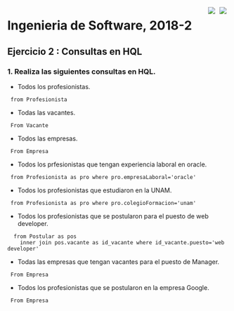 <p align="center">
  <img src="http://manuelsr.com/images/unam.png" align="right" hspace="5">
  <img src="http://manuelsr.com/images/ciencias.png" align="right" hspace="5">
  <h1>Ingenieria de Software, 2018-2</h1>
</p>

Ejercicio 2 : Consultas en HQL
----------------------------------------------------

### 1. Realiza las siguientes consultas en HQL.

* Todos los profesionistas.
```shell
 from Profesionista
```
 * Todas las vacantes. 
```shell
 From Vacante
```
* Todos las empresas.
```shell
 From Empresa
```
* Todos los prfesionistas que tengan experiencia laboral en oracle.
```shell
 from Profesionista as pro where pro.empresaLaboral='oracle'
```
* Todos los profesionistas que estudiaron en la UNAM.
```shell
 from Profesionista as pro where pro.colegioFormacion='unam'
```
* Todos los profesionistas que se postularon para el puesto de web developer.
```shell
  from Postular as pos
    inner join pos.vacante as id_vacante where id_vacante.puesto='web developer'
```
* Todas las empresas que tengan vacantes para el puesto de Manager.
```shell
 From Empresa
```
* Todos los profesionistas que se postularon en la empresa Google.
```shell
 From Empresa
```
